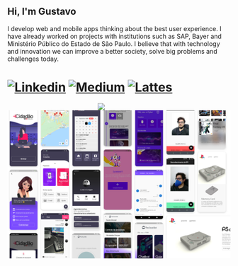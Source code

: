 ## Hi, I'm Gustavo
I develop web and mobile apps thinking about the best user experience. I have already worked on projects with institutions such as SAP, Bayer and Ministério Público do Estado de São Paulo. I believe that with technology and innovation we can improve a better society, solve big problems and challenges today.
# [![Linkedin](https://img.shields.io/badge/-LinkedIn-242A2D?style=flat-square&logo=Linkedin&logoColor=white&link=https://www.linkedin.com/in/gustavoduregger/)](https://www.linkedin.com/in/gustavoduregger/) [![Medium](https://img.shields.io/badge/-Medium-242A2D?style=flat-square&logo=medium&logoColor=white&link=https://medium.com/@gustavo.duregger)](https://medium.com/@gustavo.duregger) [![Lattes](https://img.shields.io/badge/-CNPqLattes-242A2D?style=flat-square&link=http://lattes.cnpq.br/7411070819178956)](http://lattes.cnpq.br/7411070819178956) 

<img align="right" width="300" src="https://github-readme-stats.vercel.app/api?username=GustavoDuregger&theme=graywhite"/>
<img src="https://github.com/GustavoDuregger/MPSP_Cidadao_Site/blob/master/assets/imagens/BGGustavoDuregger.png" width="550">



